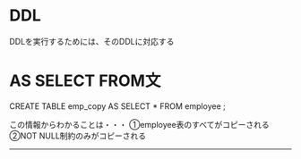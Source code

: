 # DDL
DDLを実行するためには、そのDDLに対応する

# AS SELECT FROM文


CREATE TABLE emp_copy AS SELECT * FROM employee ;

この情報からわかることは・・・
①employee表のすべてがコピーされる
②NOT NULL制約のみがコピーされる

---

